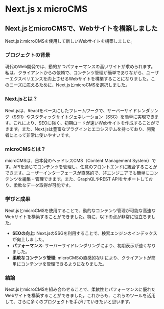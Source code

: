 # Next.js x microCMS

## Next.jsとmicroCMSで、Webサイトを構築しました

Next.jsとmicroCMSを使用して新しいWebサイトを構築しました。

### プロジェクトの背景

現代のWeb開発では、動的かつパフォーマンスの高いサイトが求められます。私は、クライアントからの依頼で、コンテンツ管理が簡単でありながら、ユーザーエクスペリエンスを向上させるWebサイトを構築することになりました。このニーズに応えるために、Next.jsとmicroCMSを選択しました。

### Next.jsとは？

Next.jsは、Reactをベースにしたフレームワークで、サーバーサイドレンダリング（SSR）やスタティックサイトジェネレーション（SSG）を簡単に実現できます。これにより、SEOに強く、初期ロードが速いWebサイトを作成することができます。また、Next.jsは豊富なプラグインとエコシステムを持っており、開発者にとって非常に使いやすいです。

### microCMSとは？

microCMSは、日本発のヘッドレスCMS（Content Management System）です。APIを通じてコンテンツを管理し、任意のフロントエンドに統合することができます。ユーザーインターフェースが直感的で、非エンジニアでも簡単にコンテンツを編集・管理できます。また、GraphQLやREST APIをサポートしており、柔軟なデータ取得が可能です。

### 学びと成果

Next.jsとmicroCMSを使用することで、動的なコンテンツ管理が可能な高速なWebサイトを構築することができました。特に、以下の点が非常に役立ちました。

- **SEOの向上**: Next.jsのSSGを利用することで、検索エンジンのインデックスが向上しました。
- **パフォーマンス**: サーバーサイドレンダリングにより、初期表示が速くなりました。
- **柔軟なコンテンツ管理**: microCMSの直感的なUIにより、クライアントが簡単にコンテンツを管理できるようになりました。

### 結論

Next.jsとmicroCMSを組み合わせることで、柔軟性とパフォーマンスに優れたWebサイトを構築することができました。これからも、これらのツールを活用して、さらに多くのプロジェクトを手がけていきたいと思います。